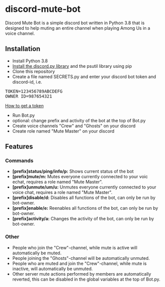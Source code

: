 # discord-mute-bot

Discord Mute Bot is a simple discord bot written in Python 3.8 that is designed to help muting an entire channel when
playing Among Us in a voice channel.

## Installation
- Install Python 3.8
- [Install the discord.py library](https://discordpy.readthedocs.io/en/latest/intro.html#installing) and the psutil
library using pip
- Clone this repository
- Create a file named SECRETS.py and enter your discord bot token and discord-id, i.e.
<pre>
TOKEN=123456789ABCDEFG
OWNER_ID=987654321
</pre>
[How to get a token](https://discordpy.readthedocs.io/en/latest/discord.html#discord-intro)

- Run Bot.py
- optional: change prefix and activity of the bot at the top of Bot.py
- Create voice channels "Crew" and "Ghosts" on your discord
- Create role named "Mute Master" on your discord

## Features

### Commands
- **[prefix]status/ping/info/p:** Shows current status of the bot
- **[prefix]mute/m:** Mutes everyone currently connected to your voic echat, requires a role named "Mute Master". 
- **[prefix]unmute/um/u:** Unmutes everyone currently connected to your voice chat, requires a role named "Mute Master".
- **[prefix]disable/d:** Disables all functions of the bot, can only be run by bot-owner.
- **[prefix]enable/e:** Reenables all functions of the bot, can only be run by bot-owner.
- **[prefix]activity/a:** Changes the activity of the bot, can only be run by bot-owner.

### Other
- People who join the "Crew"-channel, while mute is active will automatically be muted.
- People joining the "Ghosts"-channel will be automatically unmuted.
- People who are muted and join the "Crew"-channel, while mute is inactive, will automatically be unmuted.
- Other server mute actions performed by members are automatically reverted, this can be disabled in the global
variables at the top of Bot.py.